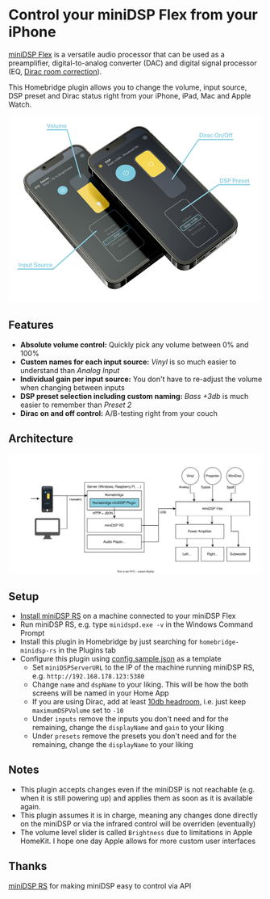 # Control your miniDSP Flex from your iPhone

[miniDSP Flex](https://www.minidsp.com/products/minidsp-in-a-box/flex) is a versatile audio processor that can be used as a preamplifier, digital-to-analog converter (DAC) and digital signal processor (EQ, [Dirac room correction](https://www.dirac.com)).

This Homebridge plugin allows you to change the volume, input source, DSP preset and Dirac status right from your iPhone, iPad, Mac and Apple  Watch. 

<img src="miniDSP-Homebridge.png" alt="Volume, Input, DSP Preset and Dirac control" width="575" height="370" />

## Features

* **Absolute volume control:** Quickly pick any volume between 0% and 100% 
* **Custom names for each input source:** *Vinyl* is so much easier to understand than *Analog Input*
* **Individual gain per input source:** You don't have to re-adjust the volume when changing between inputs 
* **DSP preset selection including custom naming:** *Bass +3db* is much easier to remember than *Preset 2*
* **Dirac on and off control:** A/B-testing right from your couch

## Architecture

![Architecture from iDevice to miniDPS Flex](architecture.svg)

## Setup

* [Install miniDSP RS](https://github.com/mrene/minidsp-rs/releases) on a machine connected to your miniDSP Flex
* Run miniDSP RS, e.g. type `minidspd.exe -v` in the Windows Command Prompt
* Install this plugin in Homebridge by just searching for `homebridge-minidsp-rs` in the Plugins tab
* Configure this plugin using [config.sample.json](config.sample.json) as a template
  * Set `miniDSPServerURL` to the IP of the machine running miniDSP RS, e.g. `http://192.168.178.123:5380`
  * Change `name` and `dspName` to your liking. This will be how the both screens will be named in your Home App
  * If you are using Dirac, add at least [10db headroom](https://support.minidsp.com/support/solutions/articles/47000681666-why-do-i-get-distortion-when-i-turn-on-dirac-live-), i.e. just keep `maximumDSPVolume` set to `-10`
  * Under `inputs` remove the inputs you don't need and for the remaining, change the `displayName` and `gain` to your liking
  * Under `presets` remove the presets you don't need and for the remaining, change the `displayName` to your liking


## Notes

* This plugin accepts changes even if the miniDSP is not reachable (e.g. when it is still powering up) and applies them as soon as it is available again.
* This plugin assumes it is in charge, meaning any changes done directly on the miniDSP or via the infrared control will be overriden (eventually)
* The volume level slider is called `Brightness` due to limitations in Apple HomeKit. I hope one day Apple allows for more custom user interfaces


## Thanks

[miniDSP RS](https://github.com/mrene/minidsp-rs) for making miniDSP easy to control via API
